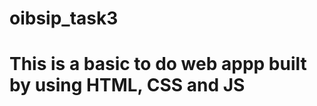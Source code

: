 # oibsip_task3

<h1><strong> This is a basic to do web appp built by using HTML, CSS and JS</strong></h1>

